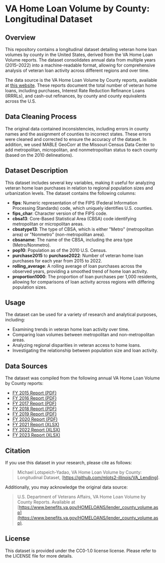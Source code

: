 # VA Home Loan Volume by County: Longitudinal Dataset

## Overview
This repository contains a longitudinal dataset detailing veteran home loan volumes by county in the United States, derived from the VA Home Loan Volume reports. The dataset consolidates annual data from multiple years (2015–2022) into a machine-readable format, allowing for comprehensive analysis of veteran loan activity across different regions and over time.

The data source is the VA Home Loan Volume by County reports, available at [this website](https://www.benefits.va.gov/HOMELOANS/lender_county_volume.asp). These reports document the total number of veteran home loans, including purchases, Interest Rate Reduction Refinance Loans (IRRRLs), and cash-out refinances, by county and county equivalents across the U.S. 

## Data Cleaning Process
The original data contained inconsistencies, including errors in county names and the assignment of counties to incorrect states. These errors were cleaned and corrected to ensure the accuracy of the dataset. In addition, we used MABLE GeoCorr at the Missouri Census Data Center to add metropolitan, micropolitan, and nonmetropolitan status to each county (based on the 2010 delineations). 

## Dataset Description
This dataset includes several key variables, making it useful for analyzing veteran home loan purchases in relation to regional population sizes and urbanization levels. The dataset contains the following columns:
- **fips**: Numeric representation of the FIPS (Federal Information Processing Standards) code, which uniquely identifies U.S. counties.
- **fips_char**: Character version of the FIPS code.
- **cbsa13**: Core-Based Statistical Area (CBSA) code identifying metropolitan or micropolitan areas.
- **cbsatype13**: The type of CBSA, which is either "Metro" (metropolitan area) or "Nonmetro" (non-metropolitan area).
- **cbsaname**: The name of the CBSA, including the area type (Metro/Nonmetro).
- **pop10**: Population as of the 2010 U.S. Census.
- **purchase2015** to **purchase2022**: Number of veteran home loan purchases for each year from 2015 to 2022.
- **rolling_average**: A rolling average of loan purchases across the observed years, providing a smoothed trend of home loan activity.
- **proportion1000**: The proportion of loan purchases per 1,000 residents, allowing for comparisons of loan activity across regions with differing population sizes.

## Usage
The dataset can be used for a variety of research and analytical purposes, including:
- Examining trends in veteran home loan activity over time.
- Comparing loan volumes between metropolitan and non-metropolitan areas.
- Analyzing regional disparities in veteran access to home loans.
- Investigating the relationship between population size and loan activity.

## Data Sources
The dataset was compiled from the following annual VA Home Loan Volume by County reports:
- [FY 2015 Report (PDF)](https://www.benefits.va.gov/homeloans/documents/docs/fy2015_all_counties.pdf)
- [FY 2016 Report (PDF)](https://www.benefits.va.gov/homeloans/documents/docs/fy2016_all_counties.pdf)
- [FY 2017 Report (PDF)](https://www.benefits.va.gov/homeloans/documents/docs/fy2017_all_counties.pdf)
- [FY 2018 Report (PDF)](https://www.benefits.va.gov/homeloans/documents/docs/fy2018_all_counties.pdf)
- [FY 2019 Report (PDF)](https://www.benefits.va.gov/HOMELOANS/documents/docs/fy2019_all_counties.pdf)
- [FY 2020 Report (PDF)](https://www.benefits.va.gov/HOMELOANS/documents/docs/fy2020_all_counties.pdf)
- [FY 2021 Report (XLSX)](https://www.benefits.va.gov/HOMELOANS/documents/docs/fy2021_all_counties.xlsx)
- [FY 2022 Report (XLSX)](https://www.benefits.va.gov/HOMELOANS/documents/docs/fy2022_all_counties.xlsx)
- [FY 2023 Report (XLSX)](https://www.benefits.va.gov/HOMELOANS/documents/lender-statistics/fy23-counties-total.xlsx)

## Citation
If you use this dataset in your research, please cite as follows:
> Michael Lotspeich-Yadao, VA Home Loan Volume by County: Longitudinal Dataset, [https://github.com/mlots2-illinois/VA_Lending].

Additionally, you may acknowledge the original data source:
> U.S. Department of Veterans Affairs, VA Home Loan Volume by County Reports. Available at [https://www.benefits.va.gov/HOMELOANS/lender_county_volume.asp](https://www.benefits.va.gov/HOMELOANS/lender_county_volume.asp).

## License
This dataset is provided under the CC0-1.0 license license. Please refer to the LICENSE file for more details.
